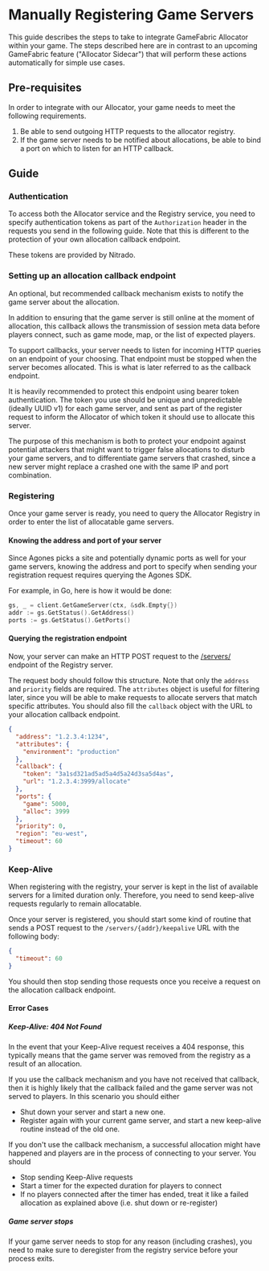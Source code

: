 # Manually Registering Game Servers

This guide describes the steps to take to integrate GameFabric Allocator within your game.
The steps described here are in contrast to an upcoming GameFabric feature ("Allocator Sidecar")
that will perform these actions automatically for simple use cases.

## Pre-requisites

In order to integrate with our Allocator, your game needs to meet the following requirements.

1. Be able to send outgoing HTTP requests to the allocator registry.
2. If the game server needs to be notified about allocations, be able to bind a port on which to listen for an HTTP callback.

## Guide

### Authentication

To access both the Allocator service and the Registry service, you need to specify authentication tokens as part of
the `Authorization` header in the requests you send in the following guide. Note that this is different to the protection
of your own allocation callback endpoint.

These tokens are provided by Nitrado.

### Setting up an allocation callback endpoint

An optional, but recommended callback mechanism exists to notify the game server about the allocation.

In addition to ensuring that the game server is still online at the moment of allocation, this callback allows the transmission of session meta data before players connect, such as game mode, map, or the list of expected players.

To support callbacks, your server needs to listen for incoming HTTP queries on an endpoint of your choosing.
That endpoint must be stopped when the server becomes allocated.
This is what is later referred to as the callback endpoint.

It is heavily recommended to protect this endpoint using bearer token authentication.
The token you use should be unique and unpredictable (ideally UUID v1) for each game server, and sent as part of the register request to
inform the Allocator of which token it should use to allocate this server.

The purpose of this mechanism is both to protect your endpoint against potential attackers that might want to trigger
false allocations to disturb your game servers, and to differentiate game servers that crashed, since a new server might
replace a crashed one with the same IP and port combination.

### Registering

Once your game server is ready, you need to query the Allocator Registry in order to enter the list of
allocatable game servers.

#### Knowing the address and port of your server

Since Agones picks a site and potentially dynamic ports as well for your game servers, knowing the address and port to
specify when sending your registration request requires querying the Agones SDK.

For example, in Go, here is how it would be done:

```go
gs, _ = client.GetGameServer(ctx, &sdk.Empty{})
addr := gs.GetStatus().GetAddress()
ports := gs.GetStatus().GetPorts()
```

#### Querying the registration endpoint

Now, your server can make an HTTP POST request to the [/servers/](https://nitrado.gitlab.io/b2b/allocator/allocator/latest/registry.html)
endpoint of the Registry server.

The request body should follow this structure.
Note that only the `address` and `priority` fields are required.
The `attributes` object is useful for filtering later, since you will be able to make requests to allocate servers
that match specific attributes.
You should also fill the `callback` object with the URL to your allocation callback endpoint.

```json
{
  "address": "1.2.3.4:1234",
  "attributes": {
    "environment": "production"
  },
  "callback": {
    "token": "3a1sd321ad5ad5a4d5a24d3sa5d4as",
    "url": "1.2.3.4:3999/allocate"
  },
  "ports": {
    "game": 5000,
    "alloc": 3999
  },
  "priority": 0,
  "region": "eu-west",
  "timeout": 60
}
```

### Keep-Alive

When registering with the registry, your server is kept in the list of available servers for a limited duration only.
Therefore, you need to send keep-alive requests regularly to remain allocatable.

Once your server is registered, you should start some kind of routine that sends a POST request to the `/servers/{addr}/keepalive` URL with the following body:

```json
{
  "timeout": 60
}
```

You should then stop sending those requests once you receive a request on the allocation callback endpoint.

#### Error Cases

##### Keep-Alive: 404 Not Found

In the event that your Keep-Alive request receives a 404 response, this typically means that the game server was removed from the registry as a result of an allocation.

If you use the callback mechanism and you have not received that callback, then it is highly likely that the callback failed and the game server was not served to players. In this scenario you should either

* Shut down your server and start a new one.
* Register again with your current game server, and start a new keep-alive routine instead of the old one.

If you don't use the callback mechanism, a successful allocation might have happened and players are in the process of connecting to your server. You should

* Stop sending Keep-Alive requests
* Start a timer for the expected duration for players to connect
* If no players connected after the timer has ended, treat it like a failed allocation as explained above (i.e. shut down or re-register)

##### Game server stops

If your game server needs to stop for any reason (including crashes), you need to make sure to
deregister from the registry service before your process exits.
